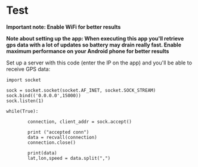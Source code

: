 # Test

__Important note: Enable WiFi for better results__

__Note about setting up the app: When executing this app you'll retrieve gps data with a lot of updates so battery may drain really fast. Enable maximum performance on your Android phone for better results__

Set up a server with this code (enter the IP on the app) and you'll be able to receive GPS data:

```
import socket

sock = socket.socket(socket.AF_INET, socket.SOCK_STREAM)
sock.bind(('0.0.0.0',15000))
sock.listen(1)

while(True):

        connection, client_addr = sock.accept()

        print ("accepted conn")
        data = recvall(connection)
        connection.close()

        print(data)
        lat,lon,speed = data.split(",")
